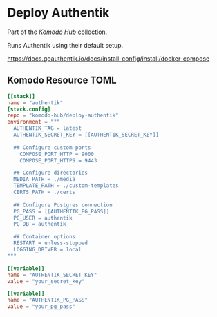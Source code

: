 # Deploy Authentik

Part of the [*Komodo Hub* collection.](https://github.com/komodo-hub/komodo-hub)

Runs Authentik using their default setup.

https://docs.goauthentik.io/docs/install-config/install/docker-compose

## Komodo Resource TOML

```toml
[[stack]]
name = "authentik"
[stack.config]
repo = "komodo-hub/deploy-authentik"
environment = """
  AUTHENTIK_TAG = latest
  AUTHENTIK_SECRET_KEY = [[AUTHENTIK_SECRET_KEY]]
	
  ## Configure custom ports
	COMPOSE_PORT_HTTP = 9000
	COMPOSE_PORT_HTTPS = 9443

  ## Configure directories
  MEDIA_PATH = ./media
  TEMPLATE_PATH = ./custom-templates
  CERTS_PATH = ./certs
	
  ## Configure Postgres connection
  PG_PASS = [[AUTHENTIK_PG_PASS]]
  PG_USER = authentik
  PG_DB = authentik

  ## Container options
  RESTART = unless-stopped
  LOGGING_DRIVER = local
"""

[[variable]]
name = "AUTHENTIK_SECRET_KEY"
value = "your_secret_key"

[[variable]]
name = "AUTHENTIK_PG_PASS"
value = "your_pg_pass"
```